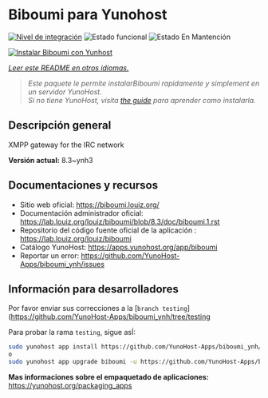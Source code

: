 <!--
Este archivo README esta generado automaticamente<https://github.com/YunoHost/apps/tree/master/tools/readme_generator>
No se debe editar a mano.
-->

# Biboumi para Yunohost

[![Nivel de integración](https://dash.yunohost.org/integration/biboumi.svg)](https://ci-apps.yunohost.org/ci/apps/biboumi/) ![Estado funcional](https://ci-apps.yunohost.org/ci/badges/biboumi.status.svg) ![Estado En Mantención](https://ci-apps.yunohost.org/ci/badges/biboumi.maintain.svg)

[![Instalar Biboumi con Yunhost](https://install-app.yunohost.org/install-with-yunohost.svg)](https://install-app.yunohost.org/?app=biboumi)

*[Leer este README en otros idiomas.](./ALL_README.md)*

> *Este paquete le permite instalarBiboumi rapidamente y simplement en un servidor YunoHost.*  
> *Si no tiene YunoHost, visita [the guide](https://yunohost.org/install) para aprender como instalarla.*

## Descripción general

XMPP gateway for the IRC network

**Versión actual:** 8.3~ynh3
## Documentaciones y recursos

- Sitio web oficial: <https://biboumi.louiz.org/>
- Documentación administrador oficial: <https://lab.louiz.org/louiz/biboumi/blob/8.3/doc/biboumi.1.rst>
- Repositorio del código fuente oficial de la aplicación : <https://lab.louiz.org/louiz/biboumi>
- Catálogo YunoHost: <https://apps.yunohost.org/app/biboumi>
- Reportar un error: <https://github.com/YunoHost-Apps/biboumi_ynh/issues>

## Información para desarrolladores

Por favor enviar sus correcciones a la [`branch testing`](https://github.com/YunoHost-Apps/biboumi_ynh/tree/testing

Para probar la rama `testing`, sigue asÍ:

```bash
sudo yunohost app install https://github.com/YunoHost-Apps/biboumi_ynh/tree/testing --debug
o
sudo yunohost app upgrade biboumi -u https://github.com/YunoHost-Apps/biboumi_ynh/tree/testing --debug
```

**Mas informaciones sobre el empaquetado de aplicaciones:** <https://yunohost.org/packaging_apps>
